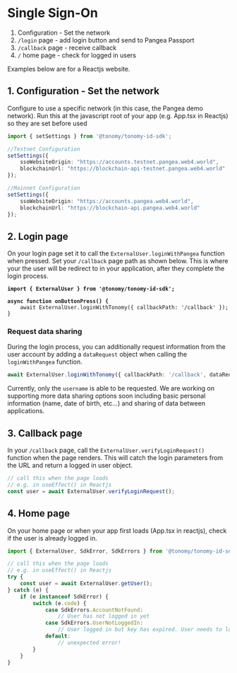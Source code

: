 # Single Sign-On

1. Configuration - Set the network
2. `/login` page - add login button and send to Pangea Passport
3. `/callback` page - receive callback
4. `/` home page - check for logged in users

Examples below are for a Reactjs website.

## 1. Configuration - Set the network

Configure to use a specific network (in this case, the Pangea demo network). Run this at the javascript root of your app (e.g. App.tsx in Reactjs) so they are set before used

```typescript
import { setSettings } from '@tonomy/tonomy-id-sdk';

//Testnet Configuration
setSettings({
    ssoWebsiteOrigin: "https://accounts.testnet.pangea.web4.world",
    blockchainUrl: "https://blockchain-api-testnet.pangea.web4.world"
});

//Mainnet Configuration
setSettings({
    ssoWebsiteOrigin: "https://accounts.pangea.web4.world",
    blockchainUrl: "https://blockchain-api.pangea.web4.world"
});
```

## 2. Login page

On your login page set it to call the `ExternalUser.loginWithPangea` function when pressed. Set your `/callback` page path as shown below. This is where your the user will be redirect to in your application, after they complete the login process.

<pre class="language-typescript"><code class="lang-typescript"><strong>import { ExternalUser } from '@tonomy/tonomy-id-sdk';
</strong><strong>
</strong><strong>async function onButtonPress() {
</strong>    await ExternalUser.loginWithTonomy({ callbackPath: '/callback' });
}
</code></pre>

### Request data sharing

During the login process, you can additionally request information from the user account by adding a `dataRequest` object when calling the `loginWithPangea` function.

```typescript
await ExternalUser.loginWithTonomy({ callbackPath: '/callback', dataRequest: { username: true } });
```

Currently, only the `username` is able to be requested. We are working on supporting more data sharing options soon including basic personal information (name, date of birth, etc...) and sharing of data between applications.

## 3. Callback page

In your `/callback` page, call the `ExternalUser.verifyLoginRequest()` function when the page renders. This will catch the login parameters from the URL and return a logged in user object.

```typescript
// call this when the page loads
// e.g. in useEffect() in Reactjs
const user = await ExternalUser.verifyLoginRequest();
```

## 4. Home page

On your home page or when your app first loads (App.tsx in reactjs), check if the user is already logged in.

```typescript
import { ExternalUser, SdkError, SdkErrors } from '@tonomy/tonomy-id-sdk';

// call this when the page loads
// e.g. in useEffect() in Reactjs
try {
    const user = await ExternalUser.getUser();
} catch (e) {
    if (e instanceof SdkError) {
        switch (e.code) {
            case SdkErrors.AccountNotFound:
                // User has not logged in yet
            case SdkErrors.UserNotLoggedIn:
                // User logged in but key has expired. User needs to login again
            default:
                // unexpected error!
        }
    }
}
```
